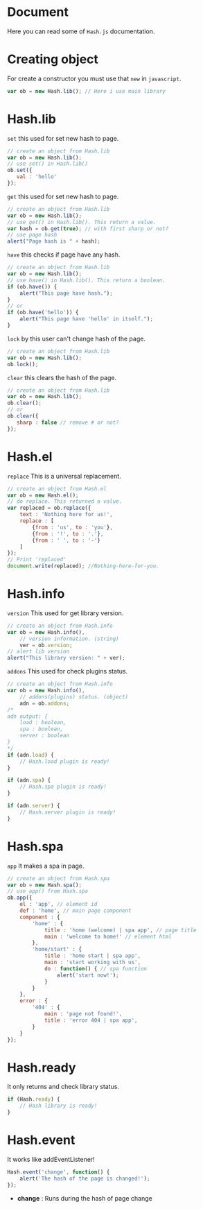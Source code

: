 # Document
Here you can read some of `Hash.js` documentation.

# Creating object
For create a constructor you must use that `new` in `javascript`.
```javascript
var ob = new Hash.lib(); // Here i use main library
```

# Hash.lib
`set` this used for set new hash to page.
```javascript
// create an object from Hash.lib
var ob = new Hash.lib();
// use set() in Hash.lib()
ob.set({
   val : 'hello' 
});
```
`get` this used for set new hash to page.
```javascript
// create an object from Hash.lib
var ob = new Hash.lib();
// use get() in Hash.lib(). This return a value.
var hash = ob.get(true); // with first sharp or not?
// use page hash
alert("Page hash is " + hash);
```
`have` this checks if page have any hash.
```javascript
// create an object from Hash.lib
var ob = new Hash.lib();
// use have() in Hash.lib(). This return a boolean.
if (ob.have()) {
    alert("This page have hash.");
}
// or
if (ob.have('hello')) {
    alert("This page have 'hello' in itself.");
}
```

`lock` by this user can't change hash of the page.
```javascript
// create an object from Hash.lib
var ob = new Hash.lib();
ob.lock();
```

`clear` this clears the hash of the page.
```javascript
// create an object from Hash.lib
var ob = new Hash.lib();
ob.clear();
// or
ob.clear({
   sharp : false // remove # or not? 
});
```

# Hash.el

`replace` This is a universal replacement.
```javascript
// create an object from Hash.el
var ob = new Hash.el();
// do replace. This returned a value.
var replaced = ob.replace({
    text : 'Nothing here for us!',
    replace : [
        {from : 'us', to : 'you'},
        {from : '!', to : '.'},
        {from : ' ', to : '-'}
    ]
});
// Print 'replaced'
document.write(replaced); //Nothing-here-for-you.
```

# Hash.info
`version` This used for get library version.
```javascript
// create an object from Hash.info
var ob = new Hash.info(),
    // version information. (string)
    ver = ob.version;
// alert lib version
alert("This library version: " + ver);

```

`addons` This used for check plugins status.
```javascript
// create an object from Hash.info
var ob = new Hash.info(),
    // addons(plugins) status. (object)
    adn = ob.addons;
/*
adn output: {
    load : boolean,
    spa : boolean,
    server : boolean
}
*/
if (adn.load) {
    // Hash.load plugin is ready!
}

if (adn.spa) {
    // Hash.spa plugin is ready!
}

if (adn.server) {
    // Hash.server plugin is ready!
}

```

# Hash.spa
`app` It makes a spa in page.
```javascript
// create an object from Hash.spa
var ob = new Hash.spa();
// use app() from Hash.spa
ob.app({
	el : 'app', // element id
	def : 'home', // main page component
	component : {
		'home' : {
			title : 'home (welcome) | spa app', // page title
			main : 'welcome to home!' // element html
		},
		'home/start' : {
			title : 'home start | spa app',
			main : 'start working with us',
		 	do : function() { // spa function
				alert('start now!');
		 	}
	  	}
	},
	error : {
		'404' : {
			main : 'page not found!',
			title : 'error 404 | spa app',
		}
	}
});
```

# Hash.ready
It only returns and check library status.
```javascript
if (Hash.ready) {
    // Hash library is ready!
}
```

# Hash.event
It works like addEventListener!
```javascript
Hash.event('change', function() {
    alert('The hash of the page is changed!');
});
```
*  **change** : Runs during the hash of page change



